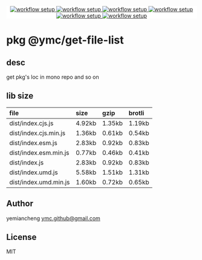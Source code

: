 <p align="center" style="background:white;">
<!-- github workflow stat:s -->
<!-- one line and center  -->
  <a href="https://github.com/YMC-GitHub">
    <img alt="workflow setup" src="https://img.shields.io/static/v1?label=pkg&message=done&color=ff69b4&style=flat-square" />
  </a>
  <a href="https://github.com/YMC-GitHub">
    <img alt="workflow setup" src="https://img.shields.io/static/v1?label=cod&message=done&color=ff69b4&style=flat-square" />
  </a>
    <a href="https://github.com/YMC-GitHub">
    <img alt="workflow setup" src="https://img.shields.io/static/v1?label=dep&message=done&color=ff69b4&style=flat-square" />
  </a>
  <a href="https://github.com/YMC-GitHub">
    <img alt="workflow setup" src="https://img.shields.io/static/v1?label=lin&message=passing&color=ff69b4&style=flat-square" />
  </a>
    <a href="https://github.com/YMC-GitHub">
    <img alt="workflow setup" src="https://img.shields.io/static/v1?label=tes&message=todo&color=ff69b4&style=flat-square" />
  </a>
      <a href="https://github.com/YMC-GitHub">
    <img alt="workflow setup" src="https://img.shields.io/static/v1?label=pro&message=done&color=ff69b4&style=flat-square" />
  </a>


  <!-- https://img.shields.io/badge/<LABEL>-<MESSAGE>-<COLOR> -->
  <!-- https://img.shields.io/static/v1?label=<LABEL>&message=<MESSAGE>&color=<COLOR> -->
<!-- github workflow stat:e -->
</p>

# pkg @ymc/get-file-list

## desc
get pkg's loc in mono repo and so on

## lib size  
file | size | gzip | brotli
:---- | :---- | :---- | :----
dist/index.cjs.js | 4.92kb | 1.35kb | 1.19kb
dist/index.cjs.min.js | 1.36kb | 0.61kb | 0.54kb
dist/index.esm.js | 2.83kb | 0.92kb | 0.83kb
dist/index.esm.min.js | 0.77kb | 0.46kb | 0.41kb
dist/index.js | 2.83kb | 0.92kb | 0.83kb
dist/index.umd.js | 5.58kb | 1.51kb | 1.31kb
dist/index.umd.min.js | 1.60kb | 0.72kb | 0.65kb

## Author
yemiancheng <ymc.github@gmail.com>

## License
MIT